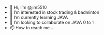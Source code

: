 - 👋 Hi, I’m @jim5510
- 👀 I’m interested in stock trading & badminton
- 🌱 I’m currently learning JAVA 
- 💞️ I’m looking to collaborate on JAVA 0 to 1
- 📫 How to reach me ...

<!---
jim5510/jim5510 is a ✨ special ✨ repository because its `README.md` (this file) appears on your GitHub profile.
You can click the Preview link to take a look at your changes.
--->
